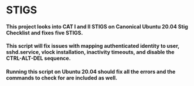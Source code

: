 # STIGS
#### This project looks into CAT I and II STIGS on Canonical Ubuntu 20.04 Stig Checklist and fixes five STIGS.
#### This script will fix issues with mapping authenticated identity to user, sshd.service, vlock installation, inactivity timeouts, and disable the CTRL-ALT-DEL sequence.
#### Running this script on Ubuntu 20.04 should fix all the errors and the commands to check for are included as well.
